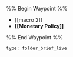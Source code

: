 %% Begin Waypoint %%
- [[macro 2]]
- **[[Monetary Policy]]**

%% End Waypoint %%
```ccard
type: folder_brief_live
```
 

